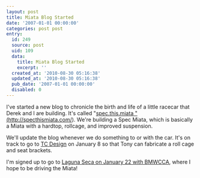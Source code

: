 ```yaml
---
layout: post
title: Miata Blog Started
date: '2007-01-01 00:00:00'
categories: post post
entry:
  id: 249
  source: post
  uid: 109
  data:
    title: Miata Blog Started
    excerpt: ''
  created_at: '2010-08-30 05:16:38'
  updated_at: '2010-08-30 05:16:38'
  pub_date: '2007-01-01 00:00:00'
  disabled: 0
---
```


I've started a new blog to chronicle the birth and life of a little racecar that Derek and I are building. It's called "<a href='http://specthismiata.com/'>spec.this.miata " (http://specthismiata.com/)</a>. We're building a Spec Miata, which is basically a Miata with a hardtop, rollcage, and improved suspension.

We'll update the blog whenever we do something to or with the car. It's on track to go to <a href='http://tcdesignfab.com/'>TC Design</a> on January 8 so that Tony can fabricate a roll cage and seat brackets.

I'm signed up to go to <a href='http://www.ggcbmwcca.org/index.php?module=calendar&calendar[view]=event&id=211'>Laguna Seca on January 22 with BMWCCA</a>, where I hope to be driving the Miata!
